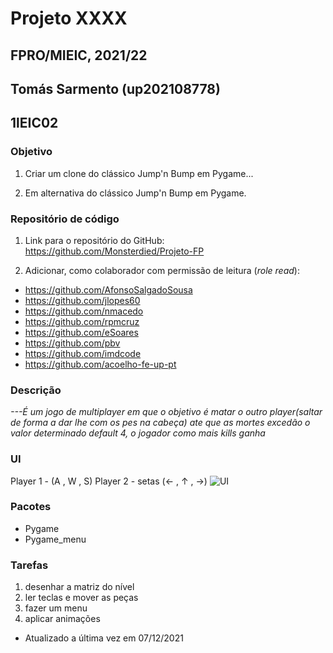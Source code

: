 # Projeto XXXX
## FPRO/MIEIC, 2021/22
## Tomás Sarmento (up202108778)
## 1lEIC02

### Objetivo

1. Criar um clone do clássico Jump'n Bump em Pygame...

2. Em alternativa do clássico Jump'n Bump em Pygame.

### Repositório de código

1) Link para o repositório do GitHub: https://github.com/Monsterdied/Projeto-FP

2) Adicionar, como colaborador com permissão de leitura (*role read*):

- https://github.com/AfonsoSalgadoSousa
- https://github.com/jlopes60
- https://github.com/nmacedo
- https://github.com/rpmcruz
- https://github.com/eSoares
- https://github.com/pbv
- https://github.com/imdcode
- https://github.com/acoelho-fe-up-pt

### Descrição

*---É um jogo de multiplayer em que o objetivo é matar o outro player(saltar de forma a dar lhe com os pes na cabeça) ate que as mortes excedão o valor determinado default 4, o jogador como mais kills ganha*

### UI
Player 1 - (A , W , S)
     Player 2 - setas (← , ↑ , →)
![UI](ui.png)

### Pacotes

- Pygame
- Pygame_menu

### Tarefas

1. desenhar a matriz do nível
1. ler teclas e mover as peças
1. fazer um menu
2. aplicar animações

- Atualizado a última vez em 07/12/2021

